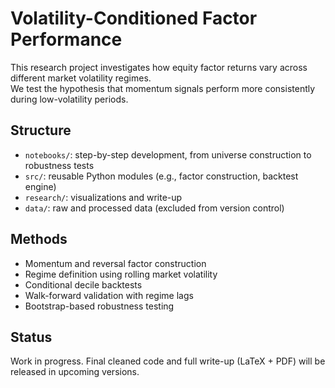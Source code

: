 # Volatility-Conditioned Factor Performance

This research project investigates how equity factor returns vary across different market volatility regimes.  
We test the hypothesis that momentum signals perform more consistently during low-volatility periods.

## Structure

- `notebooks/`: step-by-step development, from universe construction to robustness tests
- `src/`: reusable Python modules (e.g., factor construction, backtest engine)
- `research/`: visualizations and write-up
- `data/`: raw and processed data (excluded from version control)

## Methods

- Momentum and reversal factor construction
- Regime definition using rolling market volatility
- Conditional decile backtests
- Walk-forward validation with regime lags
- Bootstrap-based robustness testing

## Status

Work in progress. Final cleaned code and full write-up (LaTeX + PDF) will be released in upcoming versions.